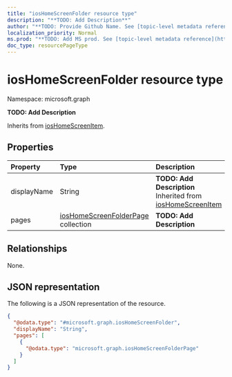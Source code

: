 ```yaml
---
title: "iosHomeScreenFolder resource type"
description: "**TODO: Add Description**"
author: "**TODO: Provide Github Name. See [topic-level metadata reference](https://msgo.azurewebsites.net/add/document/guidelines/metadata.html#topic-level-metadata)**"
localization_priority: Normal
ms.prod: "**TODO: Add MS prod. See [topic-level metadata reference](https://msgo.azurewebsites.net/add/document/guidelines/metadata.html#topic-level-metadata)**"
doc_type: resourcePageType
---
```


# iosHomeScreenFolder resource type


Namespace: microsoft.graph

**TODO: Add Description**


Inherits from [iosHomeScreenItem](../resources/ioshomescreenitem.md).

## Properties
|Property|Type|Description|
|:---|:---|:---|
|displayName|String|**TODO: Add Description** Inherited from [iosHomeScreenItem](../resources/intune-ioshomescreenitem.md)|
|pages|[iosHomeScreenFolderPage](../resources/intune-ioshomescreenfolderpage.md) collection|**TODO: Add Description**|

## Relationships
None.

## JSON representation
The following is a JSON representation of the resource.
<!-- {
  "blockType": "resource",
  "@odata.type": "microsoft.graph.iosHomeScreenFolder"
}
-->
``` json
{
  "@odata.type": "#microsoft.graph.iosHomeScreenFolder",
  "displayName": "String",
  "pages": [
    {
      "@odata.type": "microsoft.graph.iosHomeScreenFolderPage"
    }
  ]
}
```

